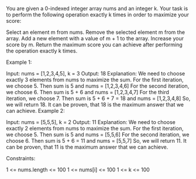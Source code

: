 You are given a 0-indexed integer array nums and an integer k. Your task is to perform the following operation exactly k times in order to maximize your score:

Select an element m from nums.
Remove the selected element m from the array.
Add a new element with a value of m + 1 to the array.
Increase your score by m.
Return the maximum score you can achieve after performing the operation exactly k times.

 

Example 1:

Input: nums = [1,2,3,4,5], k = 3
Output: 18
Explanation: We need to choose exactly 3 elements from nums to maximize the sum.
For the first iteration, we choose 5. Then sum is 5 and nums = [1,2,3,4,6]
For the second iteration, we choose 6. Then sum is 5 + 6 and nums = [1,2,3,4,7]
For the third iteration, we choose 7. Then sum is 5 + 6 + 7 = 18 and nums = [1,2,3,4,8]
So, we will return 18.
It can be proven, that 18 is the maximum answer that we can achieve.
Example 2:

Input: nums = [5,5,5], k = 2
Output: 11
Explanation: We need to choose exactly 2 elements from nums to maximize the sum.
For the first iteration, we choose 5. Then sum is 5 and nums = [5,5,6]
For the second iteration, we choose 6. Then sum is 5 + 6 = 11 and nums = [5,5,7]
So, we will return 11.
It can be proven, that 11 is the maximum answer that we can achieve.
 

Constraints:

1 <= nums.length <= 100
1 <= nums[i] <= 100
1 <= k <= 100